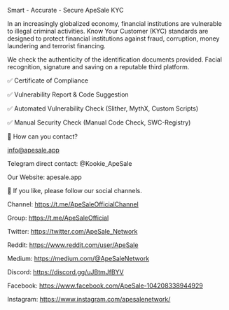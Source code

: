 Smart - Accurate - Secure ApeSale KYC 

In an increasingly globalized economy, financial institutions are vulnerable to illegal criminal activities. Know Your Customer (KYC) standards are designed to protect financial institutions against fraud, corruption, money laundering and terrorist financing.</p>

We check the authenticity of the identification documents provided. Facial recognition, signature and saving on a reputable third platform.</p>

 ✅ Certificate of Compliance </p>
 ✅ Vulnerability Report & Code Suggestion </p>
 ✅ Automated Vulnerability Check (Slither, MythX, Custom Scripts) </p>
 ✅ Manual Security Check (Manual Code Check, SWC-Registry) </p>

 📱 How can you contact?</p>
 info@apesale.app</p>
 Telegram direct contact: @Kookie_ApeSale</p>
 Our Website: apesale.app</p>

 🔔 If you like, please follow our social channels.</p>
Channel: https://t.me/ApeSaleOfficialChannel</p>
Group: https://t.me/ApeSaleOfficial</p>
Twitter: https://twitter.com/ApeSale_Network</p>
Reddit: https://www.reddit.com/user/ApeSale</p>
Medium: https://medium.com/@ApeSaleNetwork</p>
Discord: https://discord.gg/uJBtmJfBYV</p>
Facebook: https://www.facebook.com/ApeSale-104208338944929</p>
Instagram: https://www.instagram.com/apesalenetwork/</p>